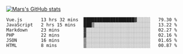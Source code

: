 [![Mars's GitHub stats](https://github-readme-stats.vercel.app/api?username=unbrain)](https://github.com/unbrain/github-readme-stats)

<!--START_SECTION:waka-->

```text
Vue.js       13 hrs 32 mins  ███████████████████▓░░░░░   79.30 %
JavaScript   2 hrs 15 mins   ███▒░░░░░░░░░░░░░░░░░░░░░   13.22 %
Markdown     23 mins         ▓░░░░░░░░░░░░░░░░░░░░░░░░   02.27 %
PHP          22 mins         ▓░░░░░░░░░░░░░░░░░░░░░░░░   02.16 %
JSON         16 mins         ▒░░░░░░░░░░░░░░░░░░░░░░░░   01.65 %
HTML         8 mins          ▒░░░░░░░░░░░░░░░░░░░░░░░░   00.87 %
```

<!--END_SECTION:waka-->
